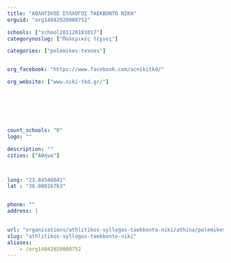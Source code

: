 ```yaml
---
title: "ΑΘΛΗΤΙΚΟΣ ΣΥΛΛΟΓΟΣ ΤΑΕΚΒΟΝΤΟ ΝΙΚΗ"
orguid: "org14042020000752"

schools: ["school201120181017"]
categorynoslug: ["Πολεμικές τέχνες"]

categories: ["polemikes-texnes"]


org_facebook: "https://www.facebook.com/acnikitkd/"

org_website: ["www.niki-tkd.gr/"]







count_schools: "0"
logo: ""

description: ""
cities: ["Αθήνα"]



long: "23.84546041"
lat : "38.00816763"


phone: ""
address: |
    

url: "organisations/athlitikos-syllogos-taekbonto-niki/athina/polemikes-texnes"
slug: "athlitikos-syllogos-taekbonto-niki"
aliases:
    - /org14042020000752
---
```



